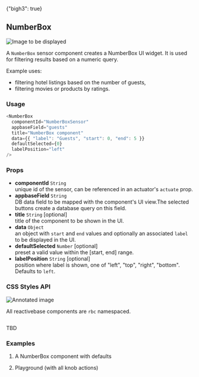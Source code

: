 {"bigh3": true}

## NumberBox

![Image to be displayed](https://i.imgur.com/0Xfg8pM.png)

A `NumberBox` sensor component creates a NumberBox UI widget. It is used for filtering results based on a numeric query.

Example uses:
* filtering hotel listings based on the number of guests,
* filtering movies or products by ratings.

### Usage

```js
<NumberBox
  componentId="NumberBoxSensor"
  appbaseField="guests"
  title="NumberBox component"
  data={{ "label": "Guests", "start": 0, "end": 5 }}
  defaultSelected={0}
  labelPosition="left"
/>
```

### Props

- **componentId** `String`  
    unique id of the sensor, can be referenced in an actuator's `actuate` prop.
- **appbaseField** `String`  
    DB data field to be mapped with the component's UI view.The selected buttons create a database query on this field.
- **title** `String` [optional]  
    title of the component to be shown in the UI.
- **data** `Object`  
    an object with `start` and `end` values and optionally an associated `label` to be displayed in the UI.
- **defaultSelected** `Number` [optional]  
    preset a valid value within the [start, end] range.
- **labelPosition** `String` [optional]  
    position where label is shown, one of "left", "top", "right", "bottom". Defaults to `left`.

### CSS Styles API

![Annotated image]()

All reactivebase components are `rbc` namespaced.

```html
```

TBD

### Examples

1. A NumberBox component with defaults

2. Playground (with all knob actions)


